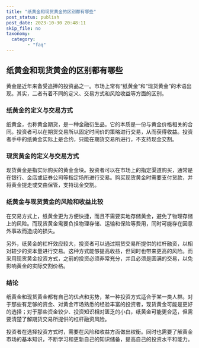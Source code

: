 ```yaml
---
title: "纸黄金和现货黄金的区别都有哪些"
post_status: publish
post_date: 2023-10-30 20:48:11
skip_file: no
taxonomy:
  category:
        - "faq"
---
```


## 纸黄金和现货黄金的区别都有哪些

黄金是近年来备受追捧的投资品之一。市场上常有“纸黄金”和“现货黄金”的术语出现。其实，二者有着不同的定义、交易方式和风险收益等方面的区别。

### 纸黄金的定义与交易方式

纸黄金，也称黄金期货，是一种金融衍生品。它的本质是一份与黄金价格相关的合同。投资者可以在期货交易所以固定时间价的策略进行交易，从而获得收益。投资者手中的纸黄金实际上是合约，只能在期货交易所进行，不支持现金交割。

### 现货黄金的定义与交易方式

现货黄金是指实际购买的黄金金块。投资者可以在市场上的指定渠道购买，通常是在银行、金店或证券公司等指定场所进行交易。购买现货黄金时需要支付货款，并将黄金提走或交由保管，支持现金交割。

### 纸黄金与现货黄金的风险和收益比较

在交易方式上，纸黄金更为方便快捷，而且不需要实地存储黄金，避免了物理存储上的风险。而现货黄金需要负担物理存储、运输和保险等费用，同时可能存在因意外事故而造成的损失。

另外，纸黄金的杠杆效应较大，投资者可以通过期货交易所提供的杠杆融资，以相对较少的资本量进行交易。这种方式能够提高收益，但同时也带来更高的风险。而采用现货黄金投资方式，之前的投资必须非常充分，并且必须是圆满的交易，以免影响黄金的实际交割价格。

### 结论

纸黄金和现货黄金都有自己的优点和劣势，某一种投资方式适合于某一类人群。对于那些有足够的资金、对黄金市场熟悉的经验丰富的投资者，现货黄金可能是更好的选择；对于那些资金较少、投资知识相对匮乏的小白，纸黄金可能更合适，但需要清楚了解期货交易所提供的杠杆融资风险。

投资者在选择投资方式时，需要在风险和收益方面做出权衡。同时也需要了解黄金市场的基本知识，不断学习和更新自己的知识储备，提高自己的投资水平和能力。
